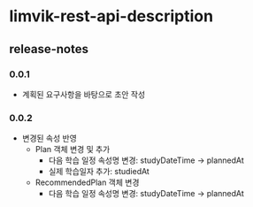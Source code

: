 # limvik-rest-api-description

## release-notes

### 0.0.1

 - 계획된 요구사항을 바탕으로 초안 작성

### 0.0.2

 - 변경된 속성 반영
   - Plan 객체 변경 및 추가
     - 다음 학습 일정 속성명 변경: studyDateTime -> plannedAt
     - 실제 학습일자 추가: studiedAt
   - RecommendedPlan 객체 변경
     - 다음 학습 일정 속성명 변경: studyDateTime -> plannedAt